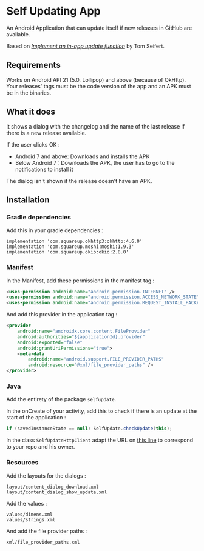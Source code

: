 # Self Updating App
An Android Application that can update itself if new releases in GitHub are available.

Based on [*Implement an in-app update function*](https://medium.com/grandcentrix/implement-an-in-app-updater-1f50fbc38416) by Tom Seifert.

## Requirements
Works on Android API 21 (5.0, Lollipop) and above (because of OkHttp).
Your releases' tags must be the code version of the app and an APK must be in the binaries.

## What it does
It shows a dialog with the changelog and the name of the last release if there is a new release available.

If the user clicks OK :
- Android 7 and above: Downloads and installs the APK
- Below Android 7 : Downloads the APK, the user has to go to the notifications to install it

The dialog isn't shown if the release doesn't have an APK.

## Installation

### Gradle dependencies

Add this in your gradle dependencies :
```
implementation 'com.squareup.okhttp3:okhttp:4.6.0'
implementation 'com.squareup.moshi:moshi:1.9.3'
implementation 'com.squareup.okio:okio:2.8.0'
```

### Manifest

In the Manifest, add these permissions in the manifest tag :
```xml
<uses-permission android:name="android.permission.INTERNET" />
<uses-permission android:name="android.permission.ACCESS_NETWORK_STATE" />
<uses-permission android:name="android.permission.REQUEST_INSTALL_PACKAGES" />
```
And add this provider in the application tag :
```xml
<provider
    android:name="androidx.core.content.FileProvider"
    android:authorities="${applicationId}.provider"
    android:exported="false"
    android:grantUriPermissions="true">
    <meta-data
        android:name="android.support.FILE_PROVIDER_PATHS"
        android:resource="@xml/file_provider_paths" />
</provider>
```

### Java

Add the entirety of the package `selfupdate`.

In the onCreate of your activity, add this to check if there is an update at the start of the application :
```java
if (savedInstanceState == null) SelfUpdate.checkUpdate(this);
```

In the class `SelfUpdateHttpClient` adapt the URL on [this line](https://github.com/burgyl/SelfUpdatingApp/blob/53539ead515fd4475d9413be8d68f79773bcdb97/app/src/main/java/ch/lburgy/selfupdatingapp/selfupdate/SelfUpdateHttpClient.java#L30) to correspond to your repo and his owner.

### Resources

Add the layouts for the dialogs :
```
layout/content_dialog_download.xml
layout/content_dialog_show_update.xml
```

Add the values :
```
values/dimens.xml
values/strings.xml
```

And add the file provider paths :
```
xml/file_provider_paths.xml
```
